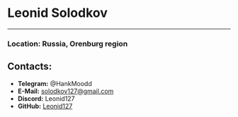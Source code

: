 # Leonid Solodkov 
---
### Location: Russia, Orenburg region
## Contacts:
* **Telegram:** @HankMoodd
* **E-Mail:** solodkov127@gmail.com
* **Discord:** Leonid127
* **GitHub:** [Leonid127](https://github.com/Leonid127)
 
